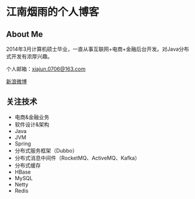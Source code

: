 # 江南烟雨的个人博客
## About Me
2014年3月计算机硕士毕业，一直从事互联网+电商+金融后台开发。对Java分布式开发有浓厚兴趣。 

个人邮箱：xiajun.0706@163.com 

[新浪微博](http://weibo.com/1618991481/profile)

## 关注技术
- 电商&金融业务
- 软件设计&架构
- Java
- JVM
- Spring
- 分布式服务框架（Dubbo）
- 分布式消息中间件（RocketMQ、ActiveMQ、Kafka）
- 分布式缓存
- HBase
- MySQL
- Netty
- Redis